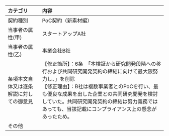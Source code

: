 | カテゴリ | 内容 |
| :--- | :--- |
| 契約種別 | PoC契約（新素材編） |
| 当事者の属性(甲) | スタートアップA社 |
| 当事者の属性(乙) | 事業会社B社 |
| 条項本文自体又は逐条解説に対しての御意見 | 【修正箇所】：6条　「本検証から研究開発段階への移行および共同研究開発契約の締結に向けて最大限努力し、」を削除  <br>  【修正理由】：B社は複数事業者とのPoCを行い、最も優良な成果を出した企業との共同研究開発を検討していた。共同研究開発契約の締結は努力義務ではあっても、当該記載にコンプライアンス上の懸念があったため。 |
| その他 |  |
